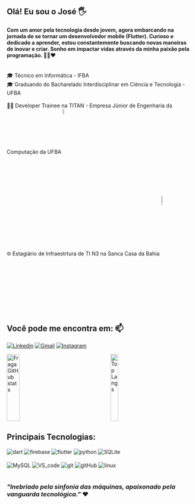 ## Olá! Eu sou o José 🖐️

#### Com um amor pela tecnologia desde jovem, agora embarcando na jornada de se tornar um desenvolvedor mobile (Flutter). Curioso e dedicado a aprender, estou constantemente buscando novas maneiras de inovar e criar. Sonho em impactar vidas através da minha paixão pela programação. 👨‍💻❤️<br /><br />

🎓 Técnico em Informática - IFBA<br />
🎓 Graduando do Bacharelado Interdisciplinar em Ciência e Tecnologia - UFBA
<br /><br />
👨‍💻 Developer Trainee na TITAN - Empresa Júnior de Engenharia da Computação da UFBA  [<img align="center" width="6%" src="https://titanci.com.br/assets/img/logo-com-nome.png"/>](https://titanci.com.br)<br />
🌐 Estagiário de Infraestrtura de TI N3 na Sanca Casa da Bahia  [<img  align="center" width="8%" src="https://www.santacasaba.org.br/imagens/lgo_sta_cas_cab.png"/>](https://www.santacasaba.org.br/)

## Você pode me encontra em: 📫
[![Linkedin](https://img.shields.io/badge/-LinkedIn-%230077B5?style=for-the-badge&logo=linkedin&logoColor=white)](https://www.linkedin.com/in/josé-roberto-cardoso/)
[![Gmail](https://img.shields.io/badge/-Gmail-%23333?style=for-the-badge&logo=gmail&logoColor=white)](mailto:jrcardoso541@gmail.com)
[![Instagram](https://img.shields.io/badge/Instagram-E4405F?style=for-the-badge&logo=instagram&logoColor=white)](https://www.instagram.com/joseroberto.exe)

<div style="display: flex;">
  <a href="https://github.com/JoseCardoso-dev">
    <img width="49%" height="180em" src="https://github-readme-stats.vercel.app/api?username=JoseCardoso-dev&show_icons=true&theme=dracula&count_private=true" alt="Fraga GitHub stats" />
  </a>
  <a href="https://github.com/anuraghazra/github-readme-stats" style="margin: auto;">
    <img width="49%" height="180em" src="https://github-readme-stats.vercel.app/api/top-langs/?username=JoseCardoso-dev&layout=compact&theme=dracula" alt="Top Langs" />
  </a>
</div>

## Principais Tecnologias:

<div style="display: inline_block">
  <img align="center" alt="dart" src="https://img.shields.io/badge/Dart-0175C2?style=for-the-badge&logo=dart&logoColor=white" />
  <img align="center" alt="firebase" src="https://img.shields.io/badge/Firebase-FFCA28.svg?style=for-the-badge&logo=Firebase&logoColor=black" />
  <img align="center" alt="flutter" src="https://img.shields.io/badge/Flutter-02569B?style=for-the-badge&logo=flutter&logoColor=white" />
  <img align="center" alt="python" src="https://img.shields.io/badge/Python-14354C?style=for-the-badge&logo=python&logoColor=white" />
  <img align="center" alt="SQLite" src="https://img.shields.io/badge/SQLite-07405E?style=for-the-badge&logo=sqlite&logoColor=white" /><br />
  <br /><img align="center" alt="MySQL" src="https://img.shields.io/badge/MySQL-005C84?style=for-the-badge&logo=mysql&logoColor=white" />
  <img align="center" alt="VS_code" src="https://img.shields.io/badge/Visual_Studio_Code-0078D4?style=for-the-badge&logo=visual%20studio%20code&logoColor=white" />
  <img align="center" alt="git" src="https://img.shields.io/badge/GIT-E44C30?style=for-the-badge&logo=git&logoColor=white" />
  <img align="center" alt="gitHub" src="https://img.shields.io/badge/GitHub-100000?style=for-the-badge&logo=github&logoColor=white" />
  <img align="center" alt="linux" src="https://img.shields.io/badge/Linux-FCC624?style=for-the-badge&logo=linux&logoColor=black" />
</div><br />

### _"Inebriado pela sinfonia das máquinas, apaixonado pela vanguarda tecnológica."_ ❤️
